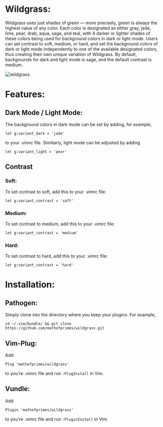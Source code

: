 # Wildgrass:

Wildgrass uses just shades of green &mdash; more precisely, green is always the highest value of any color. Each color is designated as either gray, jade, lime, pear, drab, aqua, sage, and teal, with 4 darker or lighter shades of these colors being used for background colors in dark or light mode. Users can set contrast to soft, medium, or hard, and set the background colors of dark or light mode independently to one of the available designated colors, thus creating their own unique variation of Wildgrass. By default, backgrounds for dark and light mode is sage, and the default contrast is medium.

![wildgrass](https://user-images.githubusercontent.com/74194607/169200607-27b595da-3dfd-43bd-b30e-a32fbd3eaaf6.gif)

# Features:

## Dark Mode / Light Mode:

The background colors in dark mode can be set by adding, for example,

```
let g:variant_dark = 'jade'
```

to your .vimrc file. Similiarly, light mode can be adjusted by adding

```
let g:variant_light = 'pear'
```

## Contrast

### Soft:

To set contrast to soft, add this to your .vimrc file:

```
let g:variant_contrast = 'soft'
```

### Medium:

To set contrast to medium, add this to your .vimrc file:

```
let g:variant_contrast = 'medium'
```

### Hard:

To set contrast to hard, add this to your .vimrc file:

```
let g:variant_contrast = 'hard'
```

# Installation:

## Pathogen:

Simply clone into the directory where you keep your plugins. For example, 

```
cd ~/.vim/bundle/ && git clone https://github.com/mathofprimes/wildgrass.git
```

## Vim-Plug:

Add 

```Plug 'mathofprimes/wildgrass'``` 

to you're .vimrc file and run ```:PlugInstall``` in Vim.

## Vundle: 

Add 

```Plugin 'mathofprimes/wildgrass'``` 

to you're .vimrc file and run ```:PluginInstall``` in Vim.
